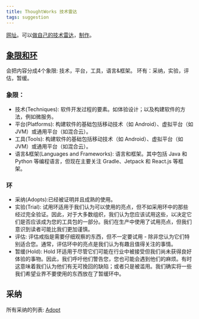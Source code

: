 ```yaml
---
title: ThoughtWorks 技术雷达
tags: suggestion
---
```


[网址](https://www.thoughtworks.com/radar)。可以[做自己的技术雷达](https://www.thoughtworks.com/radar/byor)，[制作](https://radar.thoughtworks.com/)。

## [象限和环](https://www.thoughtworks.com/radar/faq)
会把内容分成4个象限: 技术，平台，工具，语言&框架。
环有：采纳，实验，评估，暂缓。

### 象限：
* 技术(Techniques): 软件开发过程的要素。如体验设计；以及构建软件的方法，例如微服务。
* 平台(Platforms): 构建软件的基础包括移动技术（如 Android）、虚拟平台（如 JVM）或通用平台（如混合云）。
* 工具(Tools): 构建软件的基础包括移动技术（如 Android）、虚拟平台（如 JVM）或通用平台（如混合云）。
* 语言&框架(Languages and Frameworks): 语言和框架。其中包括 Java 和 Python 等编程语言，但现在主要关注 Gradle、Jetpack 和 React.js 等框架。

### 环
* 采纳(Adopts):已经被证明并且成熟的使用。
* 实验(Trial): 试用环适用于我们认为可以使用的亮点，但不如采用环中的那些经过完全验证。因此，对于大多数组织，我们认为您应该试用这些，以决定它们是否应该成为您的工具包的一部分。我们在生产中使用了试用亮点，但我们意识到读者可能比我们更加谨慎。
* 评估: 评估戒指是需要仔细观察的东西，但不一定要试用 - 除非您认为它们特别适合您。通常，评估环中的亮点是我们认为有趣且值得关注的事情。
* 暂缓(Hold): Hold 环适用于尽管它们可能在行业中被接受但我们尚未获得良好体验的事物。因此，我们呼吁他们警告您，您也可能会遇到他们的麻烦。有时这意味着我们认为他们有无可挽回的缺陷；或者只是被滥用。我们确实将一些我们希望业界不要使用的东西放在了暂缓环中。

## 采纳
所有采纳的列表: [Adopt](https://www.thoughtworks.com/radar/search?f-ring=adopt)

